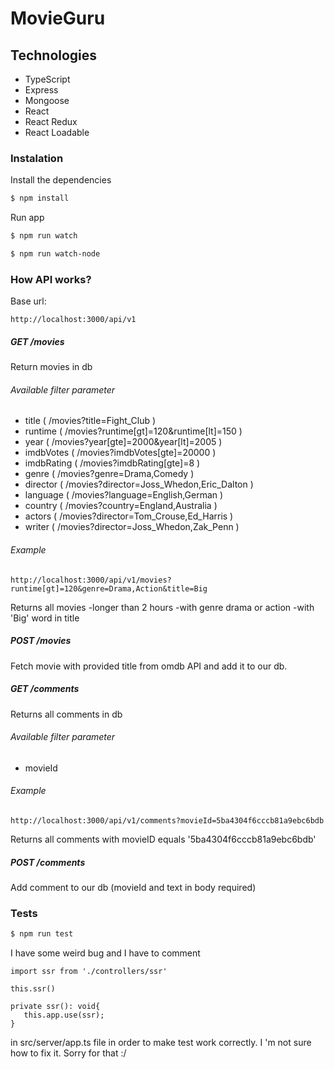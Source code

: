 # MovieGuru


## Technologies

- TypeScript
- Express
- Mongoose
- React
- React Redux
- React Loadable

### Instalation

Install the dependencies

```sh
$ npm install
```

Run app

```sh
$ npm run watch
```

```sh
$ npm run watch-node
```


### How API works?

Base url:
```
http://localhost:3000/api/v1
```

##### GET /movies

 Return movies in db
###### Available filter parameter
 - title ( /movies?title=Fight_Club )
 - runtime ( /movies?runtime[gt]=120&runtime[lt]=150 )
 - year ( /movies?year[gte]=2000&year[lt]=2005 )
 - imdbVotes ( /movies?imdbVotes[gte]=20000 )
 - imdbRating ( /movies?imdbRating[gte]=8 )
 - genre ( /movies?genre=Drama,Comedy )
 - director ( /movies?director=Joss_Whedon,Eric_Dalton )
 - language ( /movies?language=English,German )
 - country ( /movies?country=England,Australia )
 - actors ( /movies?director=Tom_Crouse,Ed_Harris )
 - writer ( /movies?director=Joss_Whedon,Zak_Penn )


 ###### Example

 ```
 http://localhost:3000/api/v1/movies?runtime[gt]=120&genre=Drama,Action&title=Big
 ```

 Returns all movies
 -longer than 2 hours
 -with genre drama or action
 -with 'Big' word in title


 ##### POST /movies
 Fetch movie with provided title from omdb API and add it to our db.

 ##### GET /comments

 Returns all comments in db

 ###### Available filter parameter
 - movieId

 ###### Example

 ```
 http://localhost:3000/api/v1/comments?movieId=5ba4304f6cccb81a9ebc6bdb
 ```

 Returns all comments with movieID equals '5ba4304f6cccb81a9ebc6bdb'


 ##### POST /comments

 Add comment to our db (movieId and text in body required)

### Tests

```sh
$ npm run test
```

I have some weird bug and I have to comment

```
import ssr from './controllers/ssr'

this.ssr()

private ssr(): void{
   this.app.use(ssr);
}
```

in src/server/app.ts file in order to make test work correctly.
I 'm not sure how to fix it. Sorry for that :/
